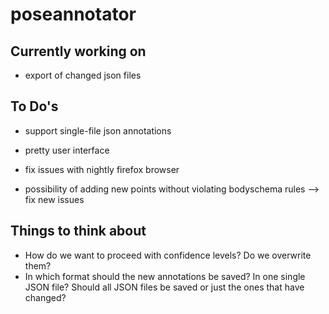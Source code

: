# poseannotator

## Currently working on
* export of changed json files

## To Do's

* support single-file json annotations
* pretty user interface
* fix issues with nightly firefox browser

* possibility of adding new points without violating bodyschema rules --> fix new issues

## Things to think about

* How do we want to proceed with confidence levels? Do we overwrite them?
* In which format should the new annotations be saved? In one single JSON file? Should all JSON files be saved or just the ones that have changed?

